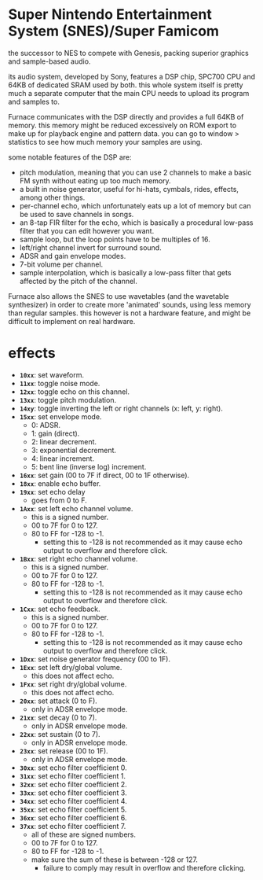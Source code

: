 # Super Nintendo Entertainment System (SNES)/Super Famicom

the successor to NES to compete with Genesis, packing superior graphics and sample-based audio.

its audio system, developed by Sony, features a DSP chip, SPC700 CPU and 64KB of dedicated SRAM used by both.
this whole system itself is pretty much a separate computer that the main CPU needs to upload its program and samples to.

Furnace communicates with the DSP directly and provides a full 64KB of memory. this memory might be reduced excessively on ROM export to make up for playback engine and pattern data. you can go to window > statistics to see how much memory your samples are using.

some notable features of the DSP are:
- pitch modulation, meaning that you can use 2 channels to make a basic FM synth without eating up too much memory.
- a built in noise generator, useful for hi-hats, cymbals, rides, effects, among other things.
- per-channel echo, which unfortunately eats up a lot of memory but can be used to save channels in songs.
- an 8-tap FIR filter for the echo, which is basically a procedural low-pass filter that you can edit however you want.
- sample loop, but the loop points have to be multiples of 16.
- left/right channel invert for surround sound.
- ADSR and gain envelope modes.
- 7-bit volume per channel.
- sample interpolation, which is basically a low-pass filter that gets affected by the pitch of the channel.

Furnace also allows the SNES to use wavetables (and the wavetable synthesizer) in order to create more 'animated' sounds, using less memory than regular samples. this however is not a hardware feature, and might be difficult to implement on real hardware.

# effects

- **`10xx`**: set waveform.
- **`11xx`**: toggle noise mode.
- **`12xx`**: toggle echo on this channel.
- **`13xx`**: toggle pitch modulation.
- **`14xy`**: toggle inverting the left or right channels (x: left, y: right).
- **`15xx`**: set envelope mode.
  - 0: ADSR.
  - 1: gain (direct).
  - 2: linear decrement.
  - 3: exponential decrement.
  - 4: linear increment.
  - 5: bent line (inverse log) increment.
- **`16xx`**: set gain (00 to 7F if direct, 00 to 1F otherwise).
- **`18xx`**: enable echo buffer.
- **`19xx`**: set echo delay
  - goes from 0 to F.
- **`1Axx`**: set left echo channel volume.
  - this is a signed number.
  - 00 to 7F for 0 to 127.
  - 80 to FF for -128 to -1.
    - setting this to -128 is not recommended as it may cause echo output to overflow and therefore click.
- **`1Bxx`**: set right echo channel volume.
  - this is a signed number.
  - 00 to 7F for 0 to 127.
  - 80 to FF for -128 to -1.
    - setting this to -128 is not recommended as it may cause echo output to overflow and therefore click.
- **`1Cxx`**: set echo feedback.
  - this is a signed number.
  - 00 to 7F for 0 to 127.
  - 80 to FF for -128 to -1.
    - setting this to -128 is not recommended as it may cause echo output to overflow and therefore click.
- **`1Dxx`**: set noise generator frequency (00 to 1F).
- **`1Exx`**: set left dry/global volume.
  - this does not affect echo.
- **`1Fxx`**: set right dry/global volume.
  - this does not affect echo.
- **`20xx`**: set attack (0 to F).
  - only in ADSR envelope mode.
- **`21xx`**: set decay (0 to 7).
  - only in ADSR envelope mode.
- **`22xx`**: set sustain (0 to 7).
  - only in ADSR envelope mode.
- **`23xx`**: set release (00 to 1F).
  - only in ADSR envelope mode.
- **`30xx`**: set echo filter coefficient 0.
- **`31xx`**: set echo filter coefficient 1.
- **`32xx`**: set echo filter coefficient 2.
- **`33xx`**: set echo filter coefficient 3.
- **`34xx`**: set echo filter coefficient 4.
- **`35xx`**: set echo filter coefficient 5.
- **`36xx`**: set echo filter coefficient 6.
- **`37xx`**: set echo filter coefficient 7.
  - all of these are signed numbers.
  - 00 to 7F for 0 to 127.
  - 80 to FF for -128 to -1.
  - make sure the sum of these is between -128 or 127.
    - failure to comply may result in overflow and therefore clicking.

